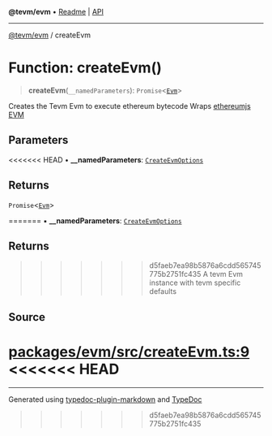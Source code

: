 **@tevm/evm** • [Readme](../README.md) \| [API](../globals.md)

***

[@tevm/evm](../README.md) / createEvm

# Function: createEvm()

> **createEvm**(`__namedParameters`): `Promise`\<[`Evm`](../classes/Evm.md)\>

Creates the Tevm Evm to execute ethereum bytecode
Wraps [ethereumjs EVM](https://github.com/ethereumjs/ethereumjs-monorepo/tree/master/packages/evm)

## Parameters

<<<<<<< HEAD
• **\_\_namedParameters**: [`CreateEvmOptions`](../type-aliases/CreateEvmOptions.md)

## Returns

`Promise`\<[`Evm`](../classes/Evm.md)\>

=======
▪ **\_\_namedParameters**: [`CreateEvmOptions`](../type-aliases/CreateEvmOptions.md)

## Returns

>>>>>>> d5faeb7ea98b5876a6cdd565745775b2751fc435
A tevm Evm instance with tevm specific defaults

## Source

[packages/evm/src/createEvm.ts:9](https://github.com/evmts/tevm-monorepo/blob/main/packages/evm/src/createEvm.ts#L9)
<<<<<<< HEAD
=======

***
Generated using [typedoc-plugin-markdown](https://www.npmjs.com/package/typedoc-plugin-markdown) and [TypeDoc](https://typedoc.org/)
>>>>>>> d5faeb7ea98b5876a6cdd565745775b2751fc435
